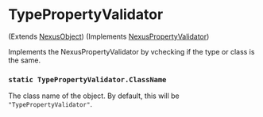 # TypePropertyValidator
(Extends [NexusObject](../nexusobject.md)) (Implements [NexusPropertyValidator](nexuspropertyvalidator.md))

Implements the NexusPropertyValidator by vchecking
if the type or class is the same.

### `static TypePropertyValidator.ClassName`
The class name of the object. By default, this will
be `"TypePropertyValidator"`.